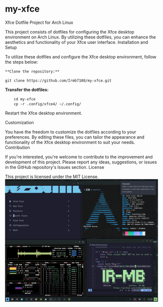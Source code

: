 # my-xfce
Xfce Dotfile Project for Arch Linux

This project consists of dotfiles for configuring the Xfce desktop environment on Arch Linux. By utilizing these dotfiles, you can enhance the aesthetics and functionality of your Xfce user interface.
Installation and Setup

To utilize these dotfiles and configure the Xfce desktop environment, follow the steps below:

    **Clone the repository:**
```
git clone https://github.com/Irmb7108/my-xfce.git
```
**Transfer the dotfiles:**
```
    cd my-xfce
    cp -r .config/xfce4/ ~/.config/
```
 Restart the Xfce desktop environment.

Customization

You have the freedom to customize the dotfiles according to your preferences. By editing these files, you can tailor the appearance and functionality of the Xfce desktop environment to suit your needs.
Contribution

If you're interested, you're welcome to contribute to the improvement and development of this project. Please report any ideas, suggestions, or issues in the GitHub repository's Issues section.
License

This project is licensed under the MIT License.
![توضیح عکس](setup.png)
